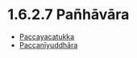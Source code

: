 # 1.6.2.7 Pañhāvāra

* [Paccayacatukka](1.6.2.7/Paccayacatukka.md)
* [Paccanīyuddhāra](1.6.2.7/Paccaniyuddhara.md)

